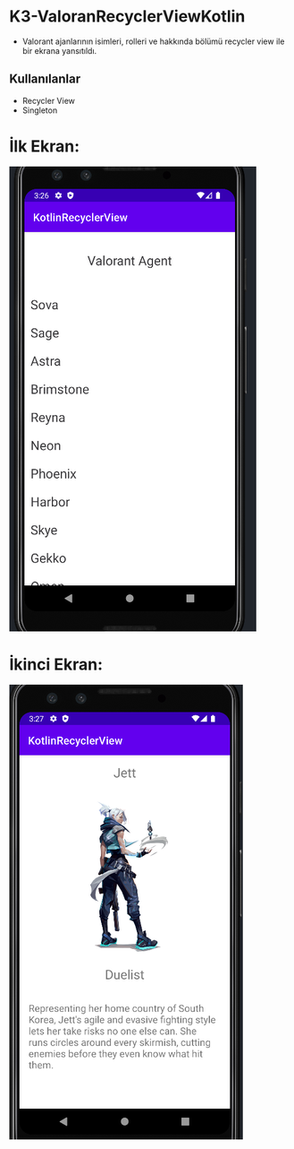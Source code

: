 # K3-ValoranRecyclerViewKotlin
* Valorant ajanlarının isimleri, rolleri ve hakkında bölümü recycler view ile bir ekrana yansıtıldı.

## Kullanılanlar
* Recycler View
* Singleton

<!-- İlk Ekran ve İkinci Ekran Resimleri -->
# İlk Ekran:
  <img src="https://github.com/KyneticHaze/K3-ValoranRecyclerViewKotlin/blob/master/app/src/main/java/com/furkanharmanci/kotlinrecyclerview/assets/firstScreen.png"/>
  
# İkinci Ekran:
  <img src="https://github.com/KyneticHaze/K3-ValoranRecyclerViewKotlin/blob/master/app/src/main/java/com/furkanharmanci/kotlinrecyclerview/assets/secondScreen.png"/>


